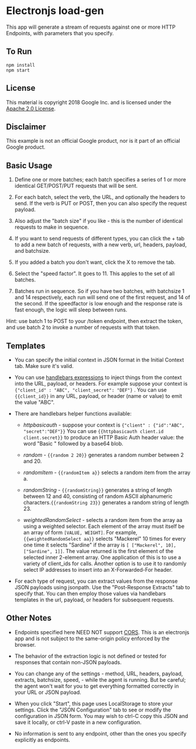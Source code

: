 # Electronjs load-gen

This app will generate a stream of requests against one or more HTTP Endpoints, with parameters that you specify.

## To Run

```
npm install
npm start
```

## License

This material is copyright 2018 Google Inc.
and is licensed under the [Apache 2.0 License](LICENSE).

## Disclaimer

This example is not an official Google product, nor is it part of an official Google product.


## Basic Usage

1. Define one or more batches; each batch specifies a series of 1 or more identical GET/POST/PUT requests that will be sent.

2. For each batch, select the verb, the URL, and optionally the headers to send. If the verb is PUT or POST, then you can also specify the request payload.

3. Also adjust the "batch size" if you like - this is the number of identical requests to make in sequence.

4. If you want to send requests of different types, you can click the + tab to add a new batch of requests, with a new verb, url, headers, payload, and batchsize.

5. If you added a batch you don't want, click the X to remove the tab.

6. Select the "speed factor". It goes to 11. This apples to the set of all batches.

7. Batches run in sequence. So if you have two batches, with batchsize 1 and 14 respectively, each run will send one of the first request, and 14 of the second. If the speedfactor is low enough and the response rate is fast enough, the logic will sleep between runs.


Hint: use batch 1 to POST to your /token endpoint, then extract the token, and use batch 2 to invoke a number of requests with that token.


## Templates

- You can specify the initial context in JSON format in the Initial Context tab. Make sure it's valid.

- You can use [handlebars expressions](http://handlebarsjs.com/expressions.html)
   to inject things from the context into the URL, payload, or headers. For example
   suppose your context is `{"client_id" : "ABC", "client_secret": "DEF"}` .  You
   can use `{{client_id}}` in any URL, payload, or header (name or value) to emit
   the value "ABC".

- There are handlebars helper functions available:

   - *httpbasicauth* - suppose your context is
      `{"client" : {"id":"ABC", "secret":"DEF"}}`
      You can use `{{httpbasicauth client.id client.secret}}` to
      produce an HTTP Basic Auth header value: the word "Basic " followed by a
      base64 blob.

   - *random* - `{{random 2 20}}` generates a random number between 2 and 20.

   - *randomItem* - `{{randomItem a}}` selects a random item from the array a.

   - *randomString* - `{{randomString}}` generates
      a string of length between 12 and 40, consisting of random ASCII
      alphanumeric characters.`{{randomString 23}}` generates a random
      string of length 23.

   - *weightedRandomSelect* - selects a random item
        from the array aa using a weighted selector. Each element of the array
        must itself be an array of form `[VALUE, WEIGHT]`. For example, `{{weightedRandomSelect aa}}`
        selects "Mackerel" 10 times for every one time it selects "Sardine" if
        the array is `[ ["Mackerel", 10], ["Sardine", 1]]`. The value
        returned is the first element of the selected inner 2-element array. One
        application of this is to use a variety of client_ids for calls. Another
        option is to use it to randomly select IP addresses to insert into an
        X-Forwarded-For header.

- For each type of request, you can extract values from the response JSON payloads using jsonpath.
  Use the "Post-Response Extracts" tab to specify that.
  You can then employ those values via handlebars templates in the url, payload, or headers for subsequent requests.


## Other Notes


 - Endpoints specified here NEED NOT support [CORS](https://developer.mozilla.org/en-US/docs/Web/HTTP/CORS).
   This is an electronjs app and is not subject to the same-origin policy enforced by the
   browser.

 - The behavior of the extraction logic is not defined or
   tested for responses that contain non-JSON payloads.</li>

 - You can change any of the settings - method, URL, headers, payload,
   extracts, batchsize, speed, - while the agent is running. But be careful; the agent
   won't wait for you to get everything formatted correctly in your URL or JSON payload.

 - When you click "Start", this page uses LocalStorage to store your
   settings. Click the "JSON Configuration" tab to see or modify the
   configuration in JSON form. You may wish to ctrl-C copy this JSON and save it
   locally, or ctrl-V paste in a new configuration.

 - No information is sent to any endpoint, other than the ones you specify explicitly as endpoints.

